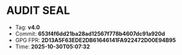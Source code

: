 # AUDIT SEAL

- Tag: **v4.0**
- Commit: **653f4f6dd21ba28ad12567f778b4607dc91a920d**
- GPG FPR: **2D13A5F63EDE2DB61646141FA922472D00E94B95**
- Time: **2025-10-30T05:07:32**

<!-- AUDIT-SEAL:v4.0:653f4f6dd21ba28ad12567f778b4607dc91a920d:2D13A5F63EDE2DB61646141FA922472D00E94B95 -->

